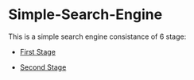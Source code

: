 # Simple-Search-Engine

This is a simple search engine consistance of 6 stage:

- [First Stage](https://github.com/amirelkased/Simple-Search-Engine/tree/main/src/Stage_1)

- [Second Stage](https://github.com/amirelkased/Simple-Search-Engine/tree/main/src/Stage_2)

